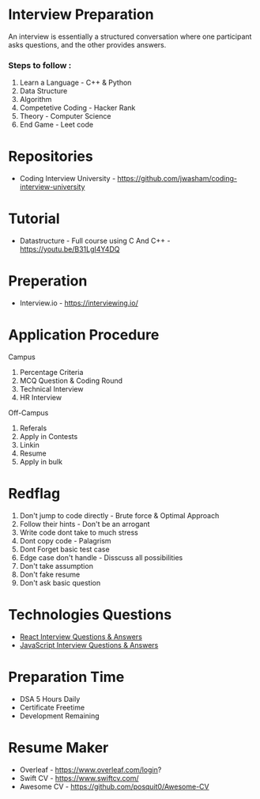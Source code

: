 # Interview Preparation

An interview is essentially a structured conversation where one participant asks questions, and the other provides answers.

### Steps to follow :

1. Learn a Language - C++ & Python
2. Data Structure 
3. Algorithm
4. Competetive Coding - Hacker Rank
5. Theory - Computer Science
6. End Game - Leet code

# Repositories
- Coding Interview University - https://github.com/jwasham/coding-interview-university

# Tutorial 
- Datastructure - Full course using C And C++ - https://youtu.be/B31LgI4Y4DQ

# Preperation
- Interview.io - https://interviewing.io/

# Application Procedure

Campus

1. Percentage Criteria
2. MCQ Question & Coding Round
3. Technical Interview
4. HR Interview

Off-Campus

1. Referals
2. Apply in Contests
3. Linkin
4. Resume
5. Apply in bulk

# Redflag

1. Don't jump to code directly - Brute force & Optimal Approach
2. Follow their hints - Don't be an arrogant
3. Write code dont take to much stress
4. Dont copy code - Palagrism
5. Dont Forget basic test case
6. Edge case don't handle - Disscuss all possibilities
7. Don't take assumption
8. Don't fake resume
9. Don't ask basic question

# Technologies Questions
- [React Interview Questions & Answers](https://github.com/sudheerj/reactjs-interview-questions)
- [JavaScript Interview Questions & Answers](https://github.com/Amarjit-ph/javascript-interview-questions)

# Preparation Time
- DSA 5 Hours Daily
- Certificate Freetime
- Development Remaining 

# Resume Maker
- Overleaf - https://www.overleaf.com/login?
- Swift CV - https://www.swiftcv.com/
- Awesome CV - https://github.com/posquit0/Awesome-CV


